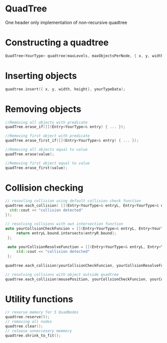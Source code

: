 # QuadTree
One header only implementation of non-recursive quadtree
# Constructing a quadtree
```cpp
QuadTree<YourType> quadtree(maxLevels, maxObjectsPerNode, { x, y, width, height});
```
# Inserting objects
```cpp
quadtree.insert({ x, y, width, height}, yourTypeData);
```
# Removing objects
```cpp
//Removing all objects with predicate
quadTree.erase_if([](Entry<YourType>& entry) { ... });

//Removing first object with predicate
quadTree.erase_first_if([](Entry<YourType>& entry) { ... });

//Removing all objects equal to value
quadTree.erase(value);

//Removing first object equal to value
quadTree.erase_first(value);
```

# Collision checking
```cpp
// resovling collision using default collision check function
quadtree.each_collision( [](Entry<YourType>& entryL, Entry<YourType>& entryR) {
  std::cout << "collision detected"
});
```

```cpp
// resolving collsions with own intersection function
auto yourCollsionCheckFuncion = [](Entry<YourType>& entryL, Entry<YourType>& entryR) {
     return entryL.bound.intersects(entryR.bound);
 };
 
 auto yourCollsionResolveFunction = [](Entry<YourType>& entryL, Entry<YourType>& entryR) {
     std::cout << "collision detected"
 };
 
quadtree.each_collision(yourCollsionCheckFuncion, yourCollsionResolveFunction);
  ```

  ```cpp
// resolving collsions with object outside quadtree
quadtree.each_collision(mousePosition, yourCollsionCheckFuncion, yourCollsionResolveFunction);
```

# Utility functions
```cpp
// reserve memory for 5 QuadNodes
quadtree.reserve(5);
// removing all nodes
quadtree.clear();
// release unneccesery memmory
quadtree.shrink_to_fit();

```
